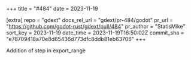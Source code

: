 +++
title = "#484"
date = 2023-11-19

[extra]
repo = "gdext"
docs_rel_url = "gdext/pr-484/godot"
pr_url = "https://github.com/godot-rust/gdext/pull/484"
pr_author = "StatisMike"
sort_key = 2023-11-19
date_time = 2023-11-19T16:50:02Z
commit_sha = "e78709418a70e8d65436d773dfc8ddb81eb63706"
+++

Addition of step in export_range
